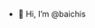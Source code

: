 - 👋 Hi, I’m @baichis

<!---
baichis/baichis is a ✨ special ✨ repository because its `README.md` (this file) appears on your GitHub profile.
You can click the Preview link to take a look at your changes.
--->

